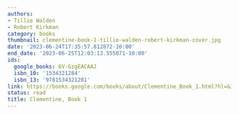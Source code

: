 ```yaml
---
authors:
- Tillie Walden
- Robert Kirkman
category: books
thumbnail: clementine-book-1-tillie-walden-robert-kirkman-cover.jpg
date: '2023-06-24T17:35:57.812872-10:00'
end_date: '2023-06-25T12:03:13.555071-10:00'
ids:
  google_books: 6V-GzgEACAAJ
  isbn_10: '1534321284'
  isbn_13: '9781534321281'
link: https://books.google.com/books/about/Clementine_Book_1.html?hl=&id=6V-GzgEACAAJ
status: read
title: Clementine, Book 1
---
```

